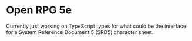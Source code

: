 # Open RPG 5e

Currently just working on TypeScript types for what could be the interface for a System Reference Document 5 (SRD5) character sheet.
